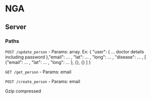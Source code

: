 # NGA

## Server

### Paths

`POST /update_person` - Params: array. Ex: { "user": { ... doctor details including password },"email": ... , "lat": ... , "long": ... , "disease": ... , [ {"email": ... , "lat": ... , "long": ... }, {}, {} ] }

`GET /get_person` - Params: email

`POST /create_person` - Params: email

Gzip compressed